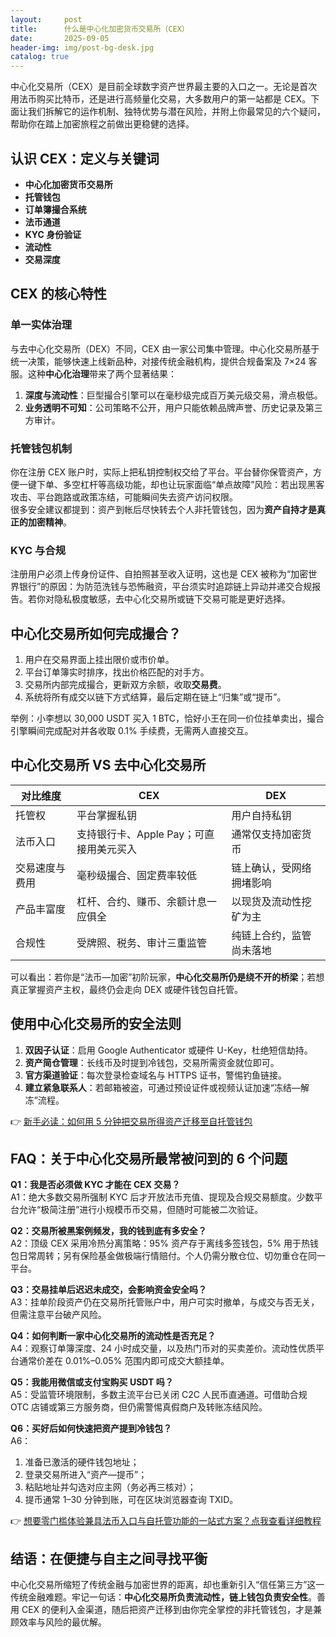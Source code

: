 ```yaml
---
layout:     post
title:      什么是中心化加密货币交易所（CEX）
date:       2025-09-05
header-img: img/post-bg-desk.jpg
catalog: true
---
```


中心化交易所（CEX）是目前全球数字资产世界最主要的入口之一。无论是首次用法币购买比特币，还是进行高频量化交易，大多数用户的第一站都是 CEX。下面让我们拆解它的运作机制、独特优势与潜在风险，并附上你最常见的六个疑问，帮助你在踏上加密旅程之前做出更稳健的选择。

## 认识 CEX：定义与关键词
- **中心化加密货币交易所**
- **托管钱包**
- **订单簿撮合系统**
- **法币通道**
- **KYC 身份验证**
- **流动性**
- **交易深度**

## CEX 的核心特性

### 单一实体治理
与去中心化交易所（DEX）不同，CEX 由一家公司集中管理。中心化交易所基于统一决策，能够快速上线新品种，对接传统金融机构，提供合规备案及 7×24 客服。这种**中心化治理**带来了两个显著结果：

1. **深度与流动性**：巨型撮合引擎可以在毫秒级完成百万美元级交易，滑点极低。  
2. **业务透明不可知**：公司策略不公开，用户只能依赖品牌声誉、历史记录及第三方审计。

### 托管钱包机制
你在注册 CEX 账户时，实际上把私钥控制权交给了平台。平台替你保管资产，方便一键下单、多空杠杆等高级功能，却也让玩家面临“单点故障”风险：若出现黑客攻击、平台跑路或政策冻结，可能瞬间失去资产访问权限。  
很多安全建议都提到：资产到帐后尽快转去个人非托管钱包，因为**资产自持才是真正的加密精神**。

### KYC 与合规
注册用户必须上传身份证件、自拍照甚至收入证明，这也是 CEX 被称为“加密世界银行”的原因：为防范洗钱与恐怖融资，平台须实时追踪链上异动并递交合规报告。若你对隐私极度敏感，去中心化交易所或链下交易可能是更好选择。

## 中心化交易所如何完成撮合？

1. 用户在交易界面上挂出限价或市价单。  
2. 平台订单簿实时排序，找出价格匹配的对手方。  
3. 交易所内部完成撮合，更新双方余额，收取**交易费**。  
4. 系统将所有成交以链下方式结算，最后定期在链上“归集”或“提币”。

举例：小李想以 30,000 USDT 买入 1 BTC，恰好小王在同一价位挂单卖出，撮合引擎瞬间完成配对并各收取 0.1% 手续费，无需两人直接交互。

## 中心化交易所 VS 去中心化交易所

| **对比维度** | **CEX** | **DEX** |
| --- | --- | --- |
| 托管权 | 平台掌握私钥 | 用户自持私钥 |
| 法币入口 | 支持银行卡、Apple Pay；可直接用美元买入 | 通常仅支持加密货币 |
| 交易速度与费用 | 毫秒级撮合、固定费率较低 | 链上确认，受网络拥堵影响 |
| 产品丰富度 | 杠杆、合约、赚币、余额计息一应俱全 | 以现货及流动性挖矿为主 |
| 合规性 | 受牌照、税务、审计三重监管 | 纯链上合约，监管尚未落地 |

可以看出：若你是“法币—加密”初阶玩家，**中心化交易所仍是绕不开的桥梁**；若想真正掌握资产主权，最终仍会走向 DEX 或硬件钱包自托管。

## 使用中心化交易所的安全法则

1. **双因子认证**：启用 Google Authenticator 或硬件 U-Key，杜绝短信劫持。  
2. **资产简仓管理**：长线币及时提到冷钱包，交易所需资金就位即可。  
3. **官方渠道验证**：每次登录检查域名与 HTTPS 证书，警惕钓鱼链接。  
4. **建立紧急联系人**：若邮箱被盗，可通过预设证件或视频认证加速“冻结—解冻”流程。

👉 [新手必读：如何用 5 分钟把交易所得资产迁移至自托管钱包](https://okxdog.com/)

## FAQ：关于中心化交易所最常被问到的 6 个问题

**Q1：我是否必须做 KYC 才能在 CEX 交易？**  
A1：绝大多数交易所强制 KYC 后才开放法币充值、提现及合规交易额度。少数平台允许“极简注册”进行小规模币币交易，但随时可能被二次验证。

**Q2：交易所被黑案例频发，我的钱到底有多安全？**  
A2：顶级 CEX 采用冷热分离策略：95% 资产存于离线多签钱包，5% 用于热钱包日常周转；另有保险基金做极端行情赔付。个人仍需分散仓位、切勿重仓在同一平台。

**Q3：交易挂单后迟迟未成交，会影响资金安全吗？**  
A3：挂单阶段资产仍在交易所托管账户中，用户可实时撤单，与成交与否无关，但需注意平台破产风险。

**Q4：如何判断一家中心化交易所的流动性是否充足？**  
A4：观察订单簿深度、24 小时成交量，以及热门币对的买卖差价。流动性优质平台通常价差在 0.01%–0.05% 范围内即可成交大额挂单。

**Q5：我能用微信或支付宝购买 USDT 吗？**  
A5：受监管环境限制，多数主流平台已关闭 C2C 人民币直通道。可借助合规 OTC 店铺或第三方服务商，但仍需警惕真假商户及转账冻结风险。

**Q6：买好后如何快速把资产提到冷钱包？**  
A6：  
1. 准备已激活的硬件钱包地址；  
2. 登录交易所进入“资产—提币”；  
3. 粘贴地址并勾选对应主网（务必再三核对）；  
4. 提币通常 1–30 分钟到账，可在区块浏览器查询 TXID。

👉 [想要零门槛体验兼具法币入口与自托管功能的一站式方案？点我查看详细教程](https://okxdog.com/)

## 结语：在便捷与自主之间寻找平衡
中心化交易所缩短了传统金融与加密世界的距离，却也重新引入“信任第三方”这一传统金融难题。牢记一句话：**中心化交易所负责流动性，链上钱包负责安全性**。善用 CEX 的便利入金渠道，随后把资产迁移到由你完全掌控的非托管钱包，才是兼顾效率与风险的最优解。